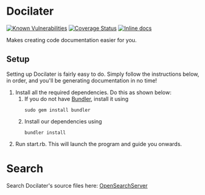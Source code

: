 # Docilater
[![Known Vulnerabilities](https://snyk.io/test/github/stellardoor5319/docilater/badge.svg)](https://snyk.io/test/github/stellardoor5319/docilater)
[![Coverage Status](https://coveralls.io/repos/github/StellarDoor5319/docilater/badge.svg?branch=master)](https://coveralls.io/github/StellarDoor5319/docilater?branch=master)
[![Inline docs](http://inch-ci.org/github/StellarDoor5319/docilater.svg?branch=master)](http://inch-ci.org/github/StellarDoor5319/docilater)

Makes creating code documentation easier for you.

## Setup
Setting up Docilater is fairly easy to do. Simply follow the instructions below, in order, and you'll be generating documentation in no time!

1. Install all the required dependencies. Do this as shown below:
    1. If you do not have [Bundler](bundler.io), install it using
        ```
        sudo gem install bundler
        ```
    2. Install our dependencies using
        ```
        bundler install
        ```
2. Run start.rb. This will launch the program and guide you onwards.

# Search
Search Docilater's source files here: [OpenSearchServer](https://search.opensearchserver.net/search/StellarDoor5319/docilater)
